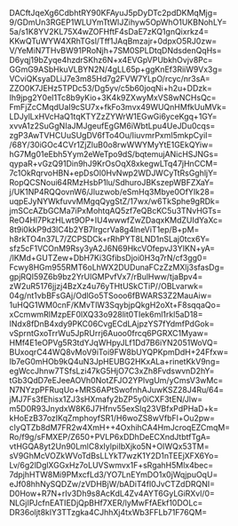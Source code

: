 DACftJqeXg6CdbhtRY90KFAyuJ5pDyDTc2pdDKMqMjg=
9/GDmUn3RGEP1WLUYmTtWlJZihyw5OpWhO1UKBNohLY=
5a/s1K8YV2KL75X4wZOFHftF4sDaE7zKQ1gnQixrkz4=
KKwQTuWYW4XRhTGsl/Tff1JAqBmzajr+0dpxO5RJ0zw=
V/YeMiN7THvBW91PRoNjh+7SM0SPLDtqDNdsdenQqHs=
D6yqj19bZyqe4hzdrSKhz6N+x4EVGpVPUbkhOvjv8Pc=
GGmG9ASbHkuVLBYN2N/4gLL65p+ggKnEf3RiiW9Vx3g=
VCviQKsyaDLiJ7e3m85Hd7g2FVW7YLpO/rcyc/nr3sA=
ZZO0K7JEHz5TPDc53/Dg5yv/c5b60joqNi+h2u+DDzk=
Ih9jpg2Y0eI1Tc8b9yKio+3K4k9ZXwyMxVS8wNCHsQc=
FmFjZcCMqdUaI9cSU7x+fkFo3mvx49WUQnHMfkUuMVk=
LDJylLxHVcHaQ1tqKTYZzZYWrW1EGwGi6yceKgq+1GY=
xvvA1z2SuGgNIaJMJgeufEgGM6iWbtLpu4UeJDu0cqs=
zgP3AwTVHCUuSUgDV6fTo4Ou/IiuvmrPxmI5mkpCyiI=
/68Y/30iGOc4CVr1ZjZluB0o8rwWWYMyYtE1GEkQYiw=
hG7Mg01eEbh5Yym2eWeTpo9dS/bqtemujANicHSJNGs=
qypaR+vGzQ91Din9hJ9KrOsOqX8xkegwLTq47jHnCCM=
7c1OkRqrvoHBN+epDsOl0HvNwp2WDJWCyTtRsGghljY=
RopQCSNoui64RMzHsbP1lu/SdhuroJBKszepWBFZXaY=
j/UK1NP4RQQovnW6/Jluzwob/eSmHq3Mbye0OfYIk28=
uqpEJyNYWkfuvvMMgqQygStZ/17wx/w6TkSphe9gRDk=
jmSCcAZbGCMa7iPxMohtqAQ5zf7eQBcKC5u3TNvHGTs=
ReO4Hl7PkzHLwt9OP+IU4wwwfZwZDaqxKMdZUIdYaXc=
8t9i0kkP9d3lC4b2YB7IrgcrVa8g4lneViT1ep/B+pM=
h8rkTO4n37L7/ZCPSDCk+rRhPYT8LND1nSLaj0tcx6Y=
sfz5cF1VCOnM9Rsy3yA2J6N69HkcVOfepvJ3YIKN+yA=
/lKMd+GUTZew+DbH7Ki3GfibsDjoi0H3q7rN/cf3gg0=
Fcwy8HGm955RMT6oLhWX2DUDunaFCzZzMXlj3sfasDg=
gpjRQI59Z6b9bz2YrUlGMPvfVx7/rBulHww/tjaBpv4=
zW2uR5176jjzj4BzXz4u76yTHtUSkCTiP//OBLvarwk=
04g/nt1vbBFsGAj/OdlGo5TSooo6fBWARS3Z2MauAiw=
1uHQG1WM0cnF/KMvTlW3SqybjpQkgH2oXt+F8sqqaQo=
xCcmwmRlMzpEF0lXQ33o928lit0TIek6ml1rkl5aD18=
INdx8fDnB4xdy9PKC06CvgECdLAjpzYS7fYdmfPdGok=
vSprntGxoTrrWu5JpRUrrj6Auoo0frcq6PGRXC1Myaw=
HMf4E1eOPVg5R3tdYJqWHpyJLf1Dd7B6iYN2051WoVQ=
BUxoqrC44WQ8vMoV9iToi9FW8bUYQPKpmDdH+24Ffxw=
Ib7eG0mHOb9kQ4uN3JpHEUBG2HKxALa+rinetKkV9ng=
egWccJhnw7TSfsLzi47kG5HjO7C3xZh8FvdswvnD2hY=
tGb3QdD7eEJeeAOVh0NotZFJO2YPlvgUm/yCmsV3wMc=
N7NYzpPFRuqUo+MRS6APtSwofnhAJuwKSZ28J4Ru/64=
jMJ7Fs3fEhisx1ZJ3sHXmafy2bZP5y0iCXF3tEN/Jlw=
m5D0R93JnydxW8K6J7Hfnv55exSlq23VBfxPdPHaD+k=
kHoEzB37ozIKqZmphoyfSR1/H6woZS8wVfbFl+Ou2pw=
cIyQTZb8dM7FR2w4XmH++4OxhihCA4HmJcroqEZCmqM=
Ro/f9g/sFMXEP/Z650+PVLP6xDDhDeECXndJtbtfTgA=
vtHGQA8yt2Un90LmlC8xIylpiIbXjko5N+OIWQx53TM=
sV9GhMcVOZkWVoTdBsLLYkT7wzK1Y2D1nTEEjXFX6Yo=
Lv/6g2lDglXGGxHz7oLUVSwmvx1F+sRgahH5Mlx4bec=
7dpjhHTW8Mi9PMxcfLd3/YO7LnEYmDO1x0jWqjpuOqU=
eJf08hhNySQDZw/zVDHBjW/bADiT4fI0JvCTZdDRQNI=
D0How+R7N+rIv3Dh9s8AcKdL4Zv4AYT6GyLGiRXvl/0=
NLGjIPJcfnEATIEDjQpBHf7XER/lyMwFfAEkf10DOLc=
DR36oljt8klY3TTzgka4CJhhXj4txWb3FFLb71F76QM=

